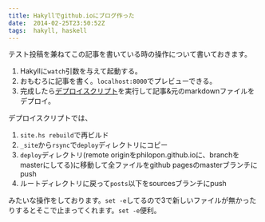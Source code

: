 ```yaml
---
title: Hakyllでgithub.ioにブログ作った
date:  2014-02-25T23:50:52Z
tags:  hakyll, haskell 
---
```


テスト投稿を兼ねてこの記事を書いている時の操作について書いておきます。

1. Hakyllに`watch`引数を与えて起動する。
2. おもむろに記事を書く。`localhost:8000`でプレビューできる。
3. 完成したら[デプロイスクリプト](https://github.com/philopon/philopon.github.io/blob/sources/deploy.sh)を実行して記事&元のmarkdownファイルをデプロイ。

デプロイスクリプトでは、

1. `site.hs rebuild`で再ビルド
2. `_site`から`rsync`で`deploy`ディレクトリにコピー
3. `deploy`ディレクトリ(remote originをphilopon.github.ioに、branchをmasterにしてる)に移動して全ファイルをgithub pagesのmasterブランチにpush
4. ルートディレクトリに戻って`posts`以下をsourcesブランチにpush

みたいな操作をしております。`set -e`してるので3で新しいファイルが無かったりするとそこで止まってくれます。`set -e`便利。
